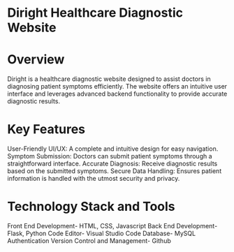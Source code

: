 # Diright Healthcare Diagnostic Website
# Overview
Diright is a healthcare diagnostic website designed to assist doctors in diagnosing patient symptoms efficiently. The website offers an intuitive user interface and leverages advanced backend functionality to provide accurate diagnostic results.

# Key Features
User-Friendly UI/UX: A complete and intuitive design for easy navigation.
Symptom Submission: Doctors can submit patient symptoms through a straightforward interface.
Accurate Diagnosis: Receive diagnostic results based on the submitted symptoms.
Secure Data Handling: Ensures patient information is handled with the utmost security and privacy.

# Technology Stack and Tools
Front End Development- HTML, CSS, Javascript
Back End Development- Flask, Python
Code Editor- Visual Studio Code
Database- MySQL
Authentication
Version Control and Management- Github
